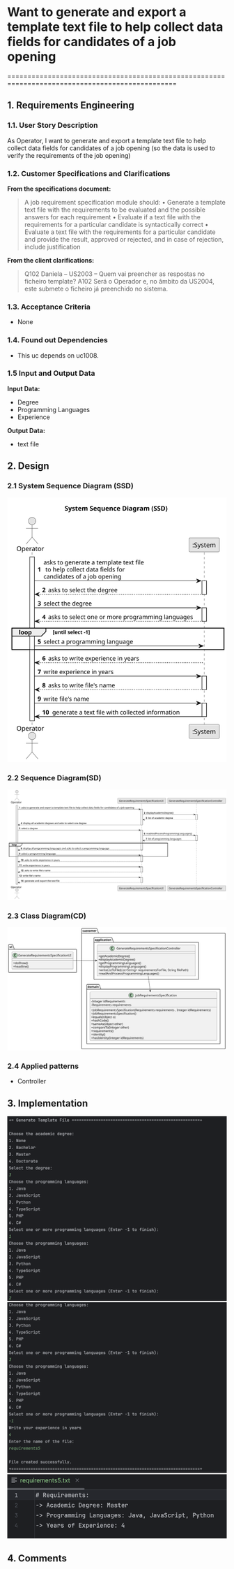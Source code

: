 # Want to generate and export a template text file to help collect data fields for candidates of a job opening

================================================================================================


## 1. Requirements Engineering

### 1.1. User Story Description

As Operator, I want to generate and export a template text file to help collect data fields for candidates of a job opening (so the data is used to verify the requirements of the job opening)

### 1.2. Customer Specifications and Clarifications

**From the specifications document:**

> A job requirement specification module should:
>• Generate a template text file with the requirements to be evaluated and the possible
answers for each requirement
>• Evaluate if a text file with the requirements for a particular candidate is syntactically
correct
>• Evaluate a text file with the requirements for a particular candidate and provide the
result, approved or rejected, and in case of rejection, include justification

**From the client clarifications:**

> Q102 Daniela – US2003 – Quem vai preencher as respostas no ficheiro template?
A102 Será o Operador e, no âmbito da US2004, este submete o ficheiro já preenchido no sistema.

### 1.3. Acceptance Criteria

* None

### 1.4. Found out Dependencies

* This uc depends on uc1008.

### 1.5 Input and Output Data

**Input Data:**

* Degree
* Programming Languages
* Experience

**Output Data:**

* text file


## 2. Design

### 2.1 System Sequence Diagram (SSD)

![System Sequence Diagram](system-sequence-diagram.svg)

### 2.2 Sequence Diagram(SD)

![Sequence Diagram](sequence-diagram.svg)

### 2.3 Class Diagram(CD)

![Class Diagram](class-diagram.svg)

### 2.4 Applied patterns

- Controller

## 3. Implementation

![Implementation Image](ImplementationImage1.png)
![Implementation Image](ImplementationImage2.png)
![Implementation Image](ImplementationImage3.png)



## 4. Comments





